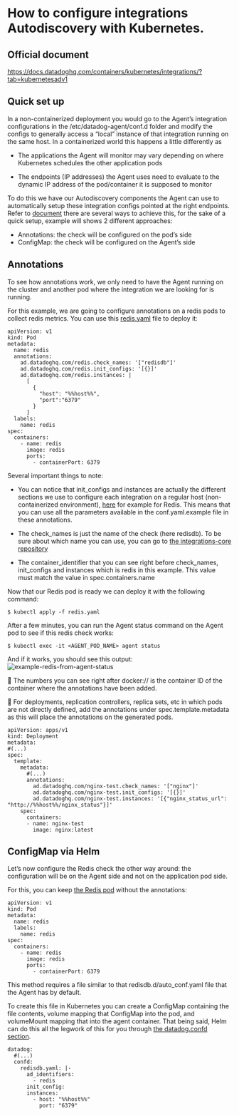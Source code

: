 # How to configure integrations Autodiscovery with Kubernetes.

Official document
--------
https://docs.datadoghq.com/containers/kubernetes/integrations/?tab=kubernetesadv1


Quick set up
--------
In a non-containerized deployment you would go to the Agent’s integration configurations in the /etc/datadog-agent/conf.d folder and modify the configs to generally access a “local” instance of that integration running on the same host. In a containerized world this happens a little differently as

- The applications the Agent will monitor may vary depending on where Kubernetes schedules the other application pods

- The endpoints (IP addresses) the Agent uses need to evaluate to the dynamic IP address of the pod/container it is supposed to monitor

To do this we have our Autodiscovery components the Agent can use to automatically setup these integration configs pointed at the right endpoints. Refer to [document](https://docs.datadoghq.com/containers/kubernetes/integrations/?tab=kubernetesadv1) there are several ways to achieve this, for the sake of a quick setup, example will shows 2 different approaches:
- Annotations: the check will be configured on the pod’s side
- ConfigMap: the check will be configured on the Agent’s side

Annotations
--------
To see how annotations work, we only need to have the Agent running on the cluster and another pod where the integration we are looking for is running.

For this example, we are going to configure annotations on a redis pods to collect redis metrics. You can use this [redis.yaml](https://github.com/wwongpai/Observability/blob/main/integrations%20autodiscovery/kubernetes/redis.yaml) file to deploy it:
```
apiVersion: v1
kind: Pod
metadata:
  name: redis
  annotations:
    ad.datadoghq.com/redis.check_names: '["redisdb"]'
    ad.datadoghq.com/redis.init_configs: '[{}]'
    ad.datadoghq.com/redis.instances: |
      [
        {
          "host": "%%host%%",
          "port":"6379"
        }
      ]      
  labels:
    name: redis
spec:
  containers:
    - name: redis
      image: redis
      ports:
        - containerPort: 6379
```
Several important things to note:

- You can notice that init_configs and instances are actually the different sections we use to configure each integration on a regular host (non-containerized environment), [here](https://github.com/DataDog/integrations-core/blob/master/redisdb/datadog_checks/redisdb/data/conf.yaml.example) for example for Redis. This means that you can use all the parameters available in the conf.yaml.example file in these annotations. 

- The check_names is just the name of the check (here redisdb). To be sure about which name you can use, you can go to [the integrations-core repository](https://github.com/DataDog/integrations-core)

- The container_identifier that you can see right before check_names, init_configs and instances which is redis in this example. This value must match the value in spec.containers.name

Now that our Redis pod is ready we can deploy it with the following command:
```
$ kubectl apply -f redis.yaml
```
After a few minutes, you can run the Agent status command on the Agent pod to see if this redis check works:
```
$ kubectl exec -it <AGENT_POD_NAME> agent status
```
And if it works, you should see this output:
![example-redis-from-agent-status](https://p-qkfgo2.t2.n0.cdn.getcloudapp.com/items/eDuEzez6/0941781c-276c-4b79-95c5-8f4482c47ee5.jpg?v=bb7c808becfc1d49c757ff79089988ea)

:wave: The numbers you can see right after docker:// is the container ID of the container where the annotations have been added.

:wave: For deployments, replication controllers, replica sets, etc in which pods are not directly defined, add the annotations under spec.template.metadata as this will place the annotations on the generated pods.

```
apiVersion: apps/v1
kind: Deployment
metadata:
#(...)
spec:
  template:
    metadata:
      #(...)
      annotations:
        ad.datadoghq.com/nginx-test.check_names: '["nginx"]'
        ad.datadoghq.com/nginx-test.init_configs: '[{}]'
        ad.datadoghq.com/nginx-test.instances: '[{"nginx_status_url": "http://%%host%%/nginx_status"}]'
    spec:
      containers:
      - name: nginx-test
        image: nginx:latest
```

ConfigMap via Helm
--------
Let’s now configure the Redis check the other way around: the configuration will be on the Agent side and not on the application pod side.

For this, you can keep [the Redis pod](https://github.com/wwongpai/Observability/blob/main/integrations%20autodiscovery/kubernetes/redis-no-annotation.yaml) without the annotations:
```
apiVersion: v1
kind: Pod
metadata:
  name: redis    
  labels:
    name: redis
spec:
  containers:
    - name: redis
      image: redis
      ports:
        - containerPort: 6379
```
This method requires a file similar to that redisdb.d/auto_conf.yaml file that the Agent has by default. 

To create this file in Kubernetes you can create a ConfigMap containing the file contents, volume mapping that ConfigMap into the pod, and volumeMount mapping that into the agent container. That being said, Helm can do this all the legwork of this for you through [the datadog.confd section](https://github.com/DataDog/helm-charts/blob/main/charts/datadog/values.yaml#L499).
```
datadog: 
  #(...)
  confd:
    redisdb.yaml: |-
      ad_identifiers:
        - redis
      init_config:
      instances:
        - host: "%%host%%"
          port: "6379"
```
